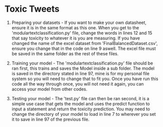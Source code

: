 # Toxic Tweets

1) Preparing your datasets -
If you want to make your own datasheet, ensure it is in the same format as this one. When you get to the 'modulartextclassification.py'
file, change the words in lines 12 and 15 that say toxicity to whatever it is you are measuring. If you have changed the name of the excel dataset from 'FinalBalancedDataset.csv', ensure you change that in the code on line 9 aswell. The excel file must be saved in the same folder as the rest of these files.

2) Training your model -
The 'modulartextclassification.py' file should be ran first, this trains and saves the Model inside a sub folder.
The model is saved in the directory stated in line 97, mine is for my personal file system so you will need to change that to fit you.
Once you have run this code all the way through once, you will not need it again, you can access your model from other codes.

3) Testing your model -
The 'test.py' file can then be ran second, it is a simple use case that gets the model and uses the predict function to input a statement and return the toxicity prediction. You may need to change the directory of your model to load in line 7 to wherever you set it to save in line 97 of the previous file.
